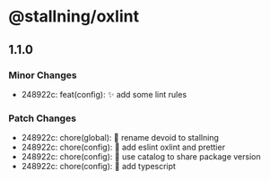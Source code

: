 # @stallning/oxlint

## 1.1.0

### Minor Changes

- 248922c: feat(config): :sparkles: add some lint rules

### Patch Changes

- 248922c: chore(global): :truck: rename devoid to stallning
- 248922c: chore(config): :wrench: add eslint oxlint and prettier
- 248922c: chore(config): :wrench: use catalog to share package version
- 248922c: chore(config): :wrench: add typescript
